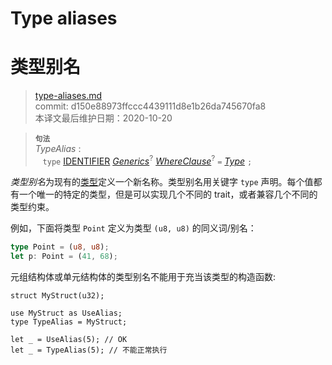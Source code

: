 # Type aliases
# 类型别名

>[type-aliases.md](https://github.com/rust-lang/reference/blob/master/src/items/type-aliases.md)\
>commit: d150e88973ffccc4439111d8e1b26da745670fa8 \
>本译文最后维护日期：2020-10-20

> **<sup>句法</sup>**\
> _TypeAlias_ :\
> &nbsp;&nbsp; `type` [IDENTIFIER]&nbsp;[_Generics_]<sup>?</sup>
>              [_WhereClause_]<sup>?</sup> `=` [_Type_] `;`

*类型别名*为现有的[类型][type]定义一个新名称。类型别名用关键字 `type` 声明。每个值都有一个唯一的特定的类型，但是可以实现几个不同的 trait，或者兼容几个不同的类型约束。

[type]: ../types.md

例如，下面将类型 `Point` 定义为类型 `(u8, u8)` 的同义词/别名：

```rust
type Point = (u8, u8);
let p: Point = (41, 68);
```

元组结构体或单元结构体的类型别名不能用于充当该类型的构造函数:

```rust,edition2018,compile_fail
struct MyStruct(u32);

use MyStruct as UseAlias;
type TypeAlias = MyStruct;

let _ = UseAlias(5); // OK
let _ = TypeAlias(5); // 不能正常执行
```

[IDENTIFIER]: ../identifiers.md
[_Generics_]: generics.md
[_WhereClause_]: generics.md#where-clauses
[_Type_]: ../types.md#type-expressions

<!-- 2020-10-16 -->
<!-- checked -->
